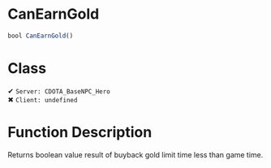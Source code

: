 # CanEarnGold
```js	
bool CanEarnGold()
```
# Class
✔ `Server: CDOTA_BaseNPC_Hero`  
✖ `Client: undefined`  

# Function Description
Returns boolean value result of buyback gold limit time less than game time.
